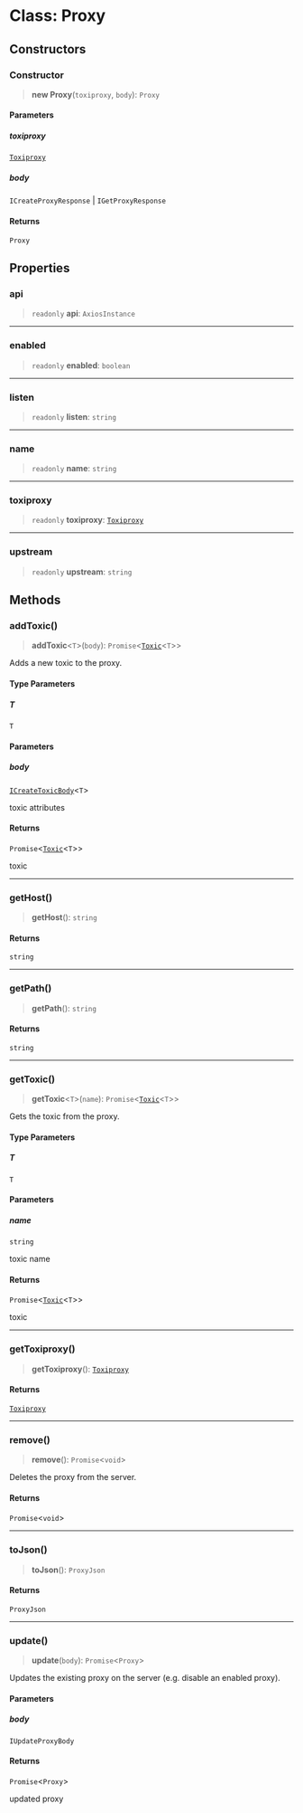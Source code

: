 # Class: Proxy

## Constructors

<a id="constructor"></a>

### Constructor

> **new Proxy**(`toxiproxy`, `body`): `Proxy`

#### Parameters

##### toxiproxy

[`Toxiproxy`](/api/testing/TPClient.Class.Toxiproxy.md)

##### body

`ICreateProxyResponse` | `IGetProxyResponse`

#### Returns

`Proxy`

## Properties

<a id="api"></a>

### api

> `readonly` **api**: `AxiosInstance`

***

<a id="enabled"></a>

### enabled

> `readonly` **enabled**: `boolean`

***

<a id="listen"></a>

### listen

> `readonly` **listen**: `string`

***

<a id="name"></a>

### name

> `readonly` **name**: `string`

***

<a id="toxiproxy"></a>

### toxiproxy

> `readonly` **toxiproxy**: [`Toxiproxy`](/api/testing/TPClient.Class.Toxiproxy.md)

***

<a id="upstream"></a>

### upstream

> `readonly` **upstream**: `string`

## Methods

<a id="addtoxic"></a>

### addToxic()

> **addToxic**\<`T`\>(`body`): `Promise`\<[`Toxic`](/api/testing/TPClient.Class.Toxic.md)\<`T`\>\>

Adds a new toxic to the proxy.

#### Type Parameters

##### T

`T`

#### Parameters

##### body

[`ICreateToxicBody`](/api/testing/TPClient.Interface.ICreateToxicBody.md)\<`T`\>

toxic attributes

#### Returns

`Promise`\<[`Toxic`](/api/testing/TPClient.Class.Toxic.md)\<`T`\>\>

toxic

***

<a id="gethost"></a>

### getHost()

> **getHost**(): `string`

#### Returns

`string`

***

<a id="getpath"></a>

### getPath()

> **getPath**(): `string`

#### Returns

`string`

***

<a id="gettoxic"></a>

### getToxic()

> **getToxic**\<`T`\>(`name`): `Promise`\<[`Toxic`](/api/testing/TPClient.Class.Toxic.md)\<`T`\>\>

Gets the toxic from the proxy.

#### Type Parameters

##### T

`T`

#### Parameters

##### name

`string`

toxic name

#### Returns

`Promise`\<[`Toxic`](/api/testing/TPClient.Class.Toxic.md)\<`T`\>\>

toxic

***

<a id="gettoxiproxy"></a>

### getToxiproxy()

> **getToxiproxy**(): [`Toxiproxy`](/api/testing/TPClient.Class.Toxiproxy.md)

#### Returns

[`Toxiproxy`](/api/testing/TPClient.Class.Toxiproxy.md)

***

<a id="remove"></a>

### remove()

> **remove**(): `Promise`\<`void`\>

Deletes the proxy from the server.

#### Returns

`Promise`\<`void`\>

***

<a id="tojson"></a>

### toJson()

> **toJson**(): `ProxyJson`

#### Returns

`ProxyJson`

***

<a id="update"></a>

### update()

> **update**(`body`): `Promise`\<`Proxy`\>

Updates the existing proxy on the server (e.g. disable an enabled proxy).

#### Parameters

##### body

`IUpdateProxyBody`

#### Returns

`Promise`\<`Proxy`\>

updated proxy
